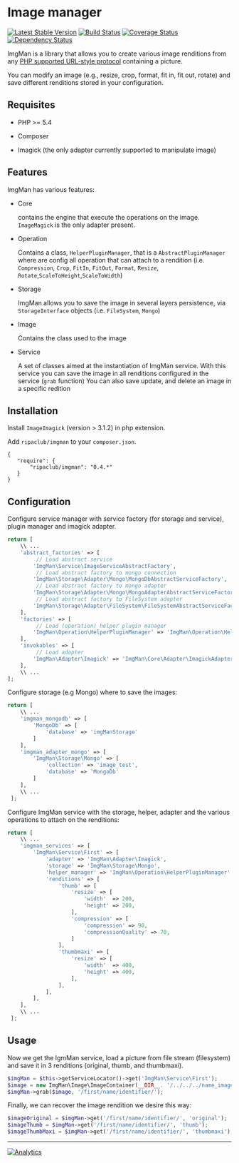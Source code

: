 Image manager
=============

[![Latest Stable Version](https://poser.pugx.org/ripaclub/imgman/v/stable.png)](https://packagist.org/packages/ripaclub/imgman) [![Build Status](https://travis-ci.org/ripaclub/imgman.png?branch=master)](https://travis-ci.org/ripaclub/imgman) [![Coverage Status](https://coveralls.io/repos/ripaclub/imgman/badge.png?branch=master)](https://coveralls.io/r/ripaclub/imgman) [![Dependency Status](https://www.versioneye.com/user/projects/5433f990ee3a885992000069/badge.svg)](https://www.versioneye.com/user/projects/5433f990ee3a885992000069)

ImgMan is a library that allows you to create various image renditions from any [PHP supported URL-style protocol](http://php.net/manual/en/wrappers.php) containing a picture.

You can modify an image (e.g., resize, crop, format, fit in, fit out, rotate) and save different renditions stored in your configuration.

Requisites
----------

* PHP >= 5.4

* Composer

* Imagick (the only adapter currently supported to manipulate image)

Features
--------

ImgMan has various features:

* Core

    contains the engine that execute the operations on the image. `ImageMagick` is the only adapter present.

* Operation

    Contains a class, `HelperPluginManager`, that is a `AbstractPluginManager` where are config all operation that can attach to a rendition (i.e. `Compression`, `Crop`, `FitIn`, `FitOut`, `Format`, `Resize`, `Rotate`,`ScaleToHeight`,`ScaleToWidth`)

* Storage

    ImgMan allows you to save the image in several layers persistence, via `StorageInterface` objects (i.e. `FileSystem`, `Mongo`)

* Image

    Contains the class used to the image

* Service

  A set of classes aimed at the instantiation of ImgMan service. With this service you can save the image in all renditions configured in the service (`grab` function)
  You can also save  update, and delete an image in a specific redition

Installation
------------

Install `ImageImagick` (version > 3.1.2) in php extension.

Add `ripaclub/imgman` to your `composer.json`.

```
{
   "require": {
       "ripaclub/imgman": "0.4.*"
   }
}
```

Configuration
-------------

Configure service manager with service factory (for storage and service), plugin manager and imagick adapter.

```php
return [
    \\ ...
    'abstract_factories' => [
         // Load abstract service
        'ImgMan\Service\ImageServiceAbstractFactory',
         // Load abstract factory to mongo connection
        'ImgMan\Storage\Adapter\Mongo\MongoDbAbstractServiceFactory',
         // Load abstract factory to mongo adapter
        'ImgMan\Storage\Adapter\Mongo\MongoAdapterAbstractServiceFactory',
         // Load abstract factory to FileSystem adapter
        'ImgMan\Storage\Adapter\FileSystem\FileSystemAbstractServiceFactory'
    ],
    'factories' => [
         // Load (operation) helper plugin manager
        'ImgMan\Operation\HelperPluginManager' => 'ImgMan\Operation\HelperPluginManagerFactory',
    ],
    'invokables' => [
         // Load adapter
        'ImgMan\Adapter\Imagick' => 'ImgMan\Core\Adapter\ImagickAdapter',
    ],
    \\ ...
];
```

Configure storage (e.g Mongo) where to save the images:

```php
return [
    \\ ...
    'imgman_mongodb' => [
        'MongoDb' => [
            'database' => 'imgManStorage'
        ]
    ],
    'imgman_adapter_mongo' => [
        'ImgMan\Storage\Mongo' => [
            'collection' => 'image_test',
            'database' => 'MongoDb'
        ]
    ],
    \\ ...
 ];
```

Configure ImgMan service with the storage, helper, adapter and the various operations to attach on the renditions:

```php
return [
    \\ ...
    'imgman_services' => [
        'ImgMan\Service\First' => [
            'adapter' => 'ImgMan\Adapter\Imagick',
            'storage' => 'ImgMan\Storage\Mongo',
            'helper_manager' => 'ImgMan\Operation\HelperPluginManager',
            'renditions' => [
                'thumb' => [
                    'resize' => [
                        'width'  => 200,
                        'height' => 200,
                    ],
                    'compression' => [
                        'compression' => 90,
                        'compressionQuality' => 70,
                    ]
                ],
                'thumbmaxi' => [
                    'resize' => [
                        'width'  => 400,
                        'height' => 400,
                    ],
                ],
            ],
        ],
    ],
    \\ ...
 ];
```

Usage
-----

Now we get the IgmMan service, load a picture from file stream (filesystem) and save it in 3 renditions (original, thumb, and thumbmaxi).

```php
$imgMan = $this->getServiceLocator()->get('ImgMan\Service\First');
$image = new ImgMan\Image\ImageContainer(__DIR__. '/../../../name_image.png'); //the path can be also a URL
$imgMan->grab($image, '/first/name/identifier/');
```

Finally, we can recover the image rendition we desire this way:

```php
$imageOriginal = $imgMan->get('/first/name/identifier/', 'original');
$imageThumb = $imgMan->get('/first/name/identifier/', 'thumb');
$imageThumbMaxi = $imgMan->get('/first/name/identifier/', 'thumbmaxi');
```

---

[![Analytics](https://ga-beacon.appspot.com/UA-49655829-1/ripaclub/imgman)](https://github.com/igrigorik/ga-beacon)
